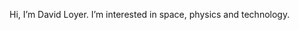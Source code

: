 Hi, I’m David Loyer.
I’m interested in space, physics and technology.
<!-- - 🌱 I’m currently learning ... -->
<!-- - 💞️ I’m looking to collaborate on ... -->
<!-- - 📫 How to reach me ... -->

<!---
david-loyer/david-loyer is a ✨ special ✨ repository because its `README.md` (this file) appears on your GitHub profile.
You can click the Preview link to take a look at your changes.
--->

